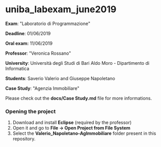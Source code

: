 # uniba_labexam_june2019

**Exam**: "Laboratorio di Programmazione"

**Deadline**: 01/06/2019

**Oral exam:**  11/06/2019



**Professor**: "Veronica Rossano"

**University**: Università degli Studi di Bari Aldo Moro - Dipartimento di Informatica



**Students**: Saverio Valerio and Giuseppe Napoletano



**Case Study**:  "Agenzia Immobiliare"

Please check out the **docs/Case Study.md** file for more informations.



### Opening the project

1. Download and install **Eclipse** (required by the professor)
2. Open it and go to **File -> Open Project from File System**
3. Select the **Valerio_Napoletano-AgImmobiliare** folder present in this repository.

